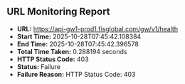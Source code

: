 ## URL Monitoring Report

- **URL:** https://api-gw1-prod1.fisglobal.com/gw/v1/health
- **Start Time:** 2025-10-28T07:45:42.108384
- **End Time:** 2025-10-28T07:45:42.396578
- **Total Time Taken:** 0.288194 seconds
- **HTTP Status Code:** 403
- **Status:** Failure
- **Failure Reason:** HTTP Status Code: 403
